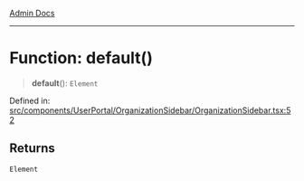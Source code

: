[Admin Docs](/)

***

# Function: default()

> **default**(): `Element`

Defined in: [src/components/UserPortal/OrganizationSidebar/OrganizationSidebar.tsx:52](https://github.com/PalisadoesFoundation/talawa-admin/blob/main/src/components/UserPortal/OrganizationSidebar/OrganizationSidebar.tsx#L52)

## Returns

`Element`
